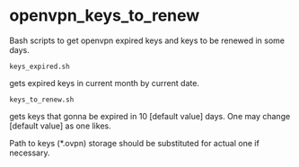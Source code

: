 # openvpn_keys_to_renew

Bash scripts to get openvpn expired keys and keys to be renewed in some days.


    keys_expired.sh
gets expired keys in current month by current date.                                   

    keys_to_renew.sh
gets keys that gonna be expired in 10 [default value] days. One may change [default value] as one likes.

Path to keys (\*.ovpn) storage should be substituted for actual one if necessary. 
